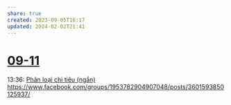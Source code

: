 ```yaml
---
share: true
created: 2023-09-05T16:17
updated: 2024-02-02T21:41
---
```

# [09-11](09-11.md)
13:36: [Phân loại chi tiêu (ngắn)](Ph%C3%A2n%20lo%E1%BA%A1i%20chi%20ti%C3%AAu%20(ng%E1%BA%AFn).md) https://www.facebook.com/groups/1953782904907048/posts/3601593850125937/